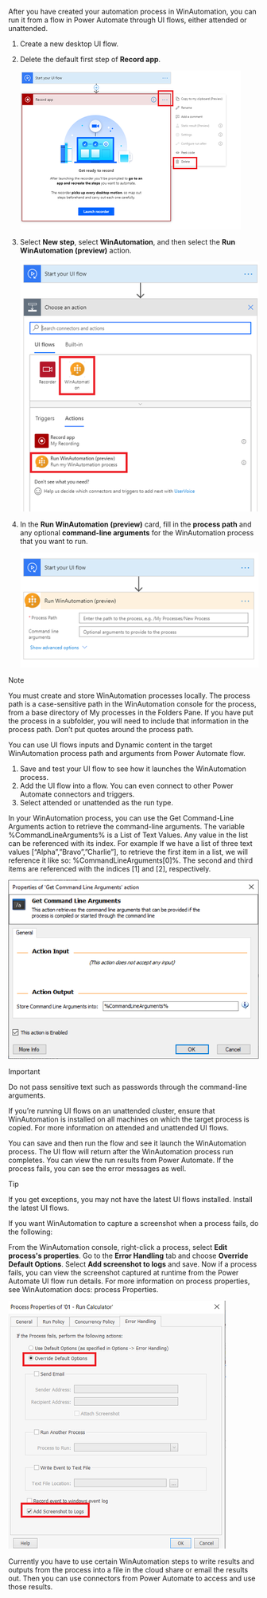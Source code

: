 After you have created your automation process in WinAutomation, you can run it from a flow in Power Automate through UI flows, either attended or unattended.

1. Create a new desktop UI flow. 
1. Delete the default first step of **Record app**.

   ![Record app first step deletion](..\media\Record-app-first-step-deletion.png)

1. Select **New step**, select **WinAutomation**, and then select the **Run WinAutomation (preview)** action.

   ![choose an action select WinAutomation](..\media\choose-an-action-select-WinAutomation.png)

2.	In the **Run WinAutomation (preview)** card, fill in the **process path** and any optional **command-line arguments** for the WinAutomation process that you want to run.

    ![configure WinAutomation action](..\media\configure-WinAutomation-action.png)
   

> [!NOTE]  
> You must create and store WinAutomation processes locally. The process path is a case-sensitive path in the WinAutomation console for the process, from a base directory of My processes in the Folders Pane. If you have put the process in a subfolder, you will need to include that information in the process path. Don’t put quotes around the process path.

You can use UI flows inputs and Dynamic content in the target WinAutomation process path and arguments from Power Automate flow.
1. Save and test your UI flow to see how it launches the WinAutomation process.
2. Add the UI flow into a flow. You can even connect to other Power Automate connectors and triggers.
3. Select attended or unattended as the run type.
 
In your WinAutomation process, you can use the Get Command-Line Arguments action to retrieve the command-line arguments. The variable %CommandLineArguments% is a List of Text Values. Any value in the list can be referenced with its index. For example If we have a list of three text values [“Alpha”,”Bravo”,”Charlie”], to retrieve the first item in a list, we will reference it like so: %CommandLineArguments[0]%. The second and third items are referenced with the indices [1] and [2], respectively.

![Get Command Line Arguments action properties](..\media\Get-Command-Line-Arguments-action-properties.png)

> [!IMPORTANT]  
> Do not pass sensitive text such as passwords through the command-line arguments.

If you’re running UI flows on an unattended cluster, ensure that WinAutomation is installed on all machines on which the target process is copied. For more information on attended and unattended UI flows.

You can save and then run the flow and see it launch the WinAutomation process. The UI flow will return after the WinAutomation process run completes. You can view the run results from Power Automate. If the process fails, you can see the error messages as well.

> [!TIP]  
> If you get exceptions, you may not have the latest UI flows installed. Install the latest UI flows.

If you want WinAutomation to capture a screenshot when a process fails, do the following:

From the WinAutomation console, right-click a process, select **Edit process's properties**. Go to the **Error Handling** tab and choose **Override Default Options**. Select **Add screenshot to logs** and save. Now if a process fails, you can view the screenshot captured at runtime from the Power Automate UI flow run details. For more information on process properties, see WinAutomation docs: process Properties.

   ![WinAutomation process properties error handling tab](..\media\WinAutomation-process-properties-error-handling-tab.png)

Currently you have to use certain WinAutomation steps to write results and outputs from the process into a file in the cloud share or email the results out. Then you can use connectors from Power Automate to access and use those results.
